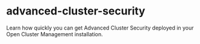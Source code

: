 # advanced-cluster-security
Learn how quickly you can get Advanced Cluster Security deployed in your Open Cluster Management installation.
